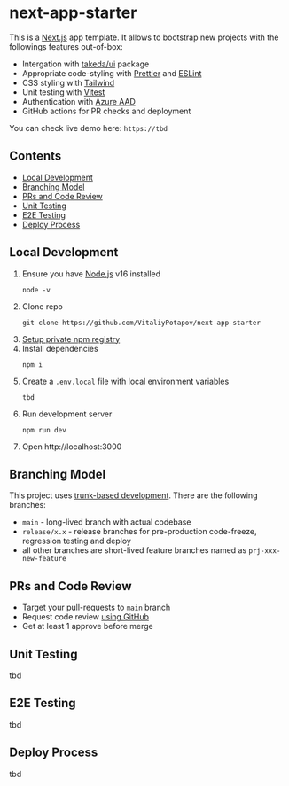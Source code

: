 # next-app-starter

This is a [Next.js](https://nextjs.org/) app template. It allows to bootstrap new projects with the followings features out-of-box:

- Intergation with [takeda/ui](https://github.com/oneTakeda/takeda-exp-components) package
- Appropriate code-styling with [Prettier](https://prettier.io/) and [ESLint](https://eslint.org/)
- CSS styling with [Tailwind](https://tailwindcss.com/)
- Unit testing with [Vitest](https://vitest.dev/)
- Authentication with [Azure AAD](https://learn.microsoft.com/en-us/azure/active-directory/develop/msal-overview)
- GitHub actions for PR checks and deployment

You can check live demo here: `https://tbd`

## Contents

<!-- toc -->

- [Local Development](#local-development)
- [Branching Model](#branching-model)
- [PRs and Code Review](#prs-and-code-review)
- [Unit Testing](#unit-testing)
- [E2E Testing](#e2e-testing)
- [Deploy Process](#deploy-process)

<!-- tocstop -->

## Local Development

1. Ensure you have [Node.js](https://nodejs.org/) v16 installed
   ```
   node -v
   ```
2. Clone repo
   ```
   git clone https://github.com/VitaliyPotapov/next-app-starter
   ```
3. [Setup private npm registry](https://onetakeda.atlassian.net/wiki/spaces/TWS/pages/3702325393/Setup+.npmrc+for+JFrog+private+registry)
4. Install dependencies
   ```
   npm i
   ```
5. Create a `.env.local` file with local environment variables
   ```
   tbd
   ```
6. Run development server
   ```
   npm run dev
   ```
7. Open http://localhost:3000

## Branching Model

This project uses [trunk-based development](https://trunkbaseddevelopment.com/). There are the following branches:

- `main` - long-lived branch with actual codebase
- `release/x.x` - release branches for pre-production code-freeze, regression testing and deploy
- all other branches are short-lived feature branches named as `prj-xxx-new-feature`

## PRs and Code Review

- Target your pull-requests to `main` branch
- Request code review [using GitHub](https://docs.github.com/en/pull-requests/collaborating-with-pull-requests/proposing-changes-to-your-work-with-pull-requests/requesting-a-pull-request-review)
- Get at least 1 approve before merge

## Unit Testing

tbd

## E2E Testing

tbd

## Deploy Process

tbd
